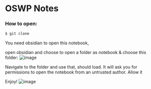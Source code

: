 # OSWP Notes

### How to open: 

```bash
$ git clone 
```

You need obsidian to open this notebook, 

open obsidian and choose to open a folder as notebook & choose this folder:
![image](https://user-images.githubusercontent.com/34309036/183972304-a44f4633-9f38-42ed-accc-ac2029fa02cc.png)

Navigate to the folder and use that, should load. It will ask you for permissions to open the notebook from an untrusted author. Allow it

Enjoy!
![image](https://user-images.githubusercontent.com/34309036/183972861-10491ade-04ff-437e-b8e1-481c8df3f00e.png)



